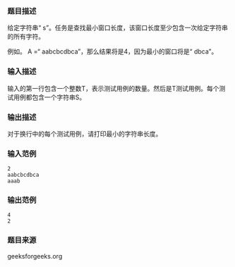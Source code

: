 ### 题目描述
给定字符串“ s”。任务是查找最小窗口长度，该窗口长度至少包含一次给定字符串的所有字符。 

例如。 A =“ aabcbcdbca”，那么结果将是4，因为最小的窗口将是“ dbca”。
### 输入描述
输入的第一行包含一个整数T，表示测试用例的数量。然后是T测试用例。每个测试用例都包含一个字符串S。
### 输出描述
对于换行中的每个测试用例，请打印最小的字符串长度。
### 输入范例
```
2
aabcbcdbca
aaab
```
### 输出范例
```
4
2
```
### 题目来源
geeksforgeeks.org


